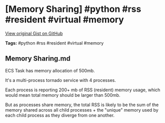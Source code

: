 # [Memory Sharing] #python #rss #resident #virtual #memory

[View original Gist on GitHub](https://gist.github.com/Integralist/6d0ee04eb68ecfdaab8509b1eccadc98)

**Tags:** #python #rss #resident #virtual #memory

## Memory Sharing.md

ECS Task has memory allocation of 500mb.

It's a multi-process tornado service with 4 processes.

Each process is reporting 200+ mb of RSS (resident) memory usage, which would mean total memory should be larger than 500mb.

But as processes share memory, the total RSS is likely to be the sum of the memory shared across all child processes + the "unique" memory used by each child process as they diverge from one another.

